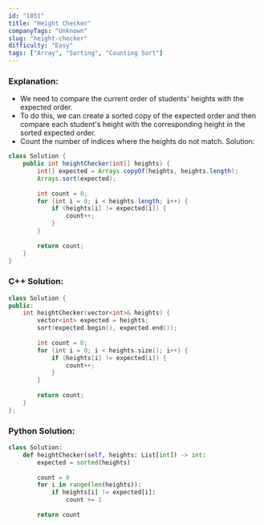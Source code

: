 ```yaml
---
id: "1051"
title: "Height Checker"
companyTags: "Unknown"
slug: "height-checker"
difficulty: "Easy"
tags: ["Array", "Sorting", "Counting Sort"]
---
```


### Explanation:
- We need to compare the current order of students' heights with the expected order.
- To do this, we can create a sorted copy of the expected order and then compare each student's height with the corresponding height in the sorted expected order.
- Count the number of indices where the heights do not match.
 Solution:
```java
class Solution {
    public int heightChecker(int[] heights) {
        int[] expected = Arrays.copyOf(heights, heights.length);
        Arrays.sort(expected);
        
        int count = 0;
        for (int i = 0; i < heights.length; i++) {
            if (heights[i] != expected[i]) {
                count++;
            }
        }
        
        return count;
    }
}
```

### C++ Solution:
```cpp
class Solution {
public:
    int heightChecker(vector<int>& heights) {
        vector<int> expected = heights;
        sort(expected.begin(), expected.end());
        
        int count = 0;
        for (int i = 0; i < heights.size(); i++) {
            if (heights[i] != expected[i]) {
                count++;
            }
        }
        
        return count;
    }
};
```

### Python Solution:
```python
class Solution:
    def heightChecker(self, heights: List[int]) -> int:
        expected = sorted(heights)
        
        count = 0
        for i in range(len(heights)):
            if heights[i] != expected[i]:
                count += 1
                
        return count
```